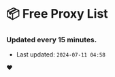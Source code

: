 # :package: Free Proxy List
### Updated every 15 minutes.

- Last updated: `2024-07-11 04:58`

:heart:
